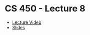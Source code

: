 # CS 450 - Lecture 8

* [Lecture Video](https://mediaspace.illinois.edu/media/t/1_z0k75bpo/330048022)
* [Slides](https://relate.cs.illinois.edu/course/cs450-s24/f/lectures/03-lecture.pdf)

